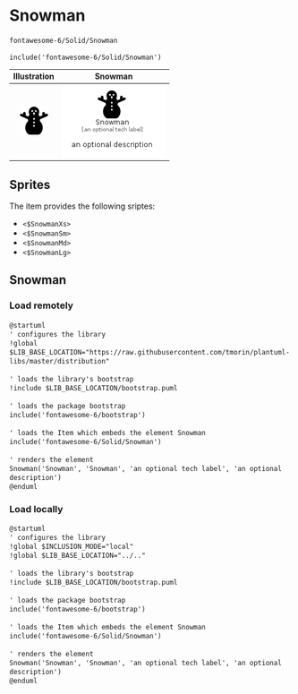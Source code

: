 # Snowman


```text
fontawesome-6/Solid/Snowman
```

```text
include('fontawesome-6/Solid/Snowman')
```



| Illustration | Snowman |
| :---: | :---: |
| ![illustration for Illustration](../../fontawesome-6/Solid/Snowman.png) | ![illustration for Snowman](../../fontawesome-6/Solid/Snowman.Local.png) |



## Sprites
The item provides the following sriptes:

- `<$SnowmanXs>`
- `<$SnowmanSm>`
- `<$SnowmanMd>`
- `<$SnowmanLg>`





## Snowman

### Load remotely
```plantuml
@startuml
' configures the library
!global $LIB_BASE_LOCATION="https://raw.githubusercontent.com/tmorin/plantuml-libs/master/distribution"

' loads the library's bootstrap
!include $LIB_BASE_LOCATION/bootstrap.puml

' loads the package bootstrap
include('fontawesome-6/bootstrap')

' loads the Item which embeds the element Snowman
include('fontawesome-6/Solid/Snowman')

' renders the element
Snowman('Snowman', 'Snowman', 'an optional tech label', 'an optional description')
@enduml
```

### Load locally
```plantuml
@startuml
' configures the library
!global $INCLUSION_MODE="local"
!global $LIB_BASE_LOCATION="../.."

' loads the library's bootstrap
!include $LIB_BASE_LOCATION/bootstrap.puml

' loads the package bootstrap
include('fontawesome-6/bootstrap')

' loads the Item which embeds the element Snowman
include('fontawesome-6/Solid/Snowman')

' renders the element
Snowman('Snowman', 'Snowman', 'an optional tech label', 'an optional description')
@enduml
```

